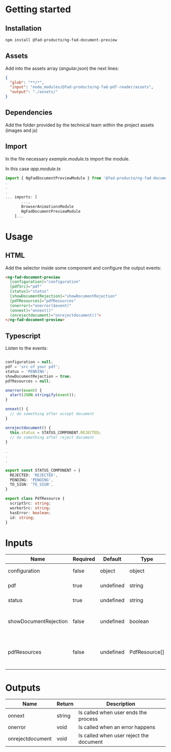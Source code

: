 # Getting started

## Installation

``` bash
npm install @fad-producto/ng-fad-document-preview
```

## Assets
Add into the assets array (*angular.json*) the next lines:
``` json
{
  "glob": "**/*",
  "input": "node_modules/@fad-producto/ng-fad-pdf-reader/assets",
  "output": "./assets/"
}
``` 

## Dependencies

Add the folder provided by the technical team within the project assets (images and js)


## Import

In the file necessary *example.module.ts* import the module.

In this case  *app.module.ts*

``` ts
import { NgFadDocumentPreviewModule } from '@fad-producto/ng-fad-document-preview';
.
.
.
... imports: [
       ...,
       BrowserAnimationsModule 
       NgFadDocumentPreviewModule
    ]...
```

# Usage

## HTML


Add the selector inside some component and configure the output events:


``` html
<ng-fad-document-preview
  [configuration]="configuration"
  [pdfSrc]="pdf"
  [status]="status"
  [showDocumentRejection]="showDocumentRejection"
  [pdfResources]="pdfResources"
  (onerror)="onerror($event)"
  (onnext)="onnext()"
  (onrejectdocument)="onrejectdocument()">
</ng-fad-document-preview>
```

## Typescript 

Listen to the events:

``` ts

configuration = null;
pdf = 'src of your pdf';
status = 'PENDING';
showDocumentRejection = true;
pdfResources = null;

onerror(event) {
  alert(JSON.stringify(event));
}

onnext() {
  // do something after accept document
}

onrejectdocument() {
  this.status = STATUS_COMPONENT.REJECTED;
  // do something after reject document
}
  
.
.
.

export const STATUS_COMPONENT = {
  REJECTED: 'REJECTED',
  PENDING: 'PENDING',
  TO_SIGN: 'TO_SIGN',
}

export class PdfResource {
  scriptSrc: string;
  workerSrc: string;
  hasError: boolean;
  id: string;
}
```



# Inputs


| Name                  | Required   | Default             |  Type             | Description                                            |
| ------------------    | ---------- | ------------------- | ----------------- | ------------------------------------------------------ |
| configuration         |   false    |   object            | object            | configuration of legends                               |
| pdf                   |   true     |   undefined         | string            | source of your pdf                                     |
| status                |   true     |   undefined         | string            | status ofyour document                                 |
| showDocumentRejection |   false    |   undefined         | boolean           | shows the button to reject a document                  |
| pdfResources          |   false    |   undefined         | PdfResource[]     | modify the paths and files for the pdfjs library files |


# Outputs


| Name             | Return  | Description                             |
| ---------------- | ------- | --------------------------------------- |
| onnext           | string  | Is called when user ends the process    |
| onerror          | void    | Is called when an error happens         |
| onrejectdocument | void    | Is called when user reject the document |
